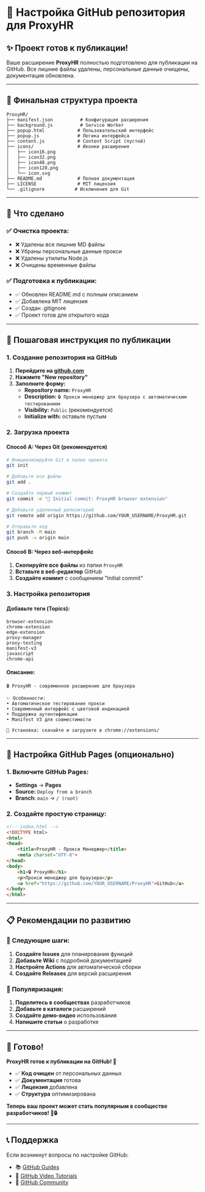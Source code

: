 # 🚀 Настройка GitHub репозитория для ProxyHR

## ✨ Проект готов к публикации!

Ваше расширение **ProxyHR** полностью подготовлено для публикации на GitHub. Все лишние файлы удалены, персональные данные очищены, документация обновлена.

---

## 📁 Финальная структура проекта

```
ProxyHR/
├── manifest.json          # Конфигурация расширения
├── background.js          # Service Worker
├── popup.html            # Пользовательский интерфейс
├── popup.js              # Логика интерфейса
├── content.js            # Content Script (пустой)
├── icons/                # Иконки расширения
│   ├── icon16.png
│   ├── icon32.png
│   ├── icon48.png
│   ├── icon128.png
│   └── icon.svg
├── README.md             # Полная документация
├── LICENSE               # MIT лицензия
└── .gitignore           # Исключения для Git
```

---

## 🎯 Что сделано

### ✅ Очистка проекта:
- ❌ Удалены все лишние MD файлы
- ❌ Убраны персональные данные прокси
- ❌ Удалены утилиты Node.js
- ❌ Очищены временные файлы

### ✅ Подготовка к публикации:
- ✅ Обновлен README.md с полным описанием
- ✅ Добавлена MIT лицензия
- ✅ Создан .gitignore
- ✅ Проект готов для открытого кода

---

## 🚀 Пошаговая инструкция по публикации

### 1. Создание репозитория на GitHub

1. **Перейдите на [github.com](https://github.com)**
2. **Нажмите "New repository"**
3. **Заполните форму:**
   - **Repository name:** `ProxyHR`
   - **Description:** `🔒 Прокси менеджер для браузера с автоматическим тестированием`
   - **Visibility:** `Public` (рекомендуется)
   - **Initialize with:** оставьте пустым

### 2. Загрузка проекта

#### Способ A: Через Git (рекомендуется)
```bash
# Инициализируйте Git в папке проекта
git init

# Добавьте все файлы
git add .

# Создайте первый коммит
git commit -m "🎉 Initial commit: ProxyHR browser extension"

# Добавьте удаленный репозиторий
git remote add origin https://github.com/YOUR_USERNAME/ProxyHR.git

# Отправьте код
git branch -M main
git push -u origin main
```

#### Способ B: Через веб-интерфейс
1. **Скопируйте все файлы** из папки `ProxyHR`
2. **Вставьте в веб-редактор** GitHub
3. **Создайте коммит** с сообщением "Initial commit"

### 3. Настройка репозитория

#### Добавьте теги (Topics):
```
browser-extension
chrome-extension
edge-extension
proxy-manager
proxy-testing
manifest-v3
javascript
chrome-api
```

#### Описание:
```
🔒 ProxyHR - современное расширение для браузера

✨ Особенности:
• Автоматическое тестирование прокси
• Современный интерфейс с цветовой индикацией
• Поддержка аутентификации
• Manifest V3 для совместимости

🚀 Установка: скачайте и загрузите в chrome://extensions/
```

---

## 🎨 Настройка GitHub Pages (опционально)

### 1. Включите GitHub Pages:
- **Settings** → **Pages**
- **Source:** `Deploy from a branch`
- **Branch:** `main` → `/ (root)`

### 2. Создайте простую страницу:
```html
<!-- index.html -->
<!DOCTYPE html>
<html>
<head>
    <title>ProxyHR - Прокси Менеджер</title>
    <meta charset="UTF-8">
</head>
<body>
    <h1>🔒 ProxyHR</h1>
    <p>Прокси менеджер для браузера</p>
    <a href="https://github.com/YOUR_USERNAME/ProxyHR">GitHub</a>
</body>
</html>
```

---

## 📋 Рекомендации по развитию

### 🚀 Следующие шаги:
1. **Создайте Issues** для планирования функций
2. **Добавьте Wiki** с подробной документацией
3. **Настройте Actions** для автоматической сборки
4. **Создайте Releases** для версий расширения

### 🎯 Популяризация:
1. **Поделитесь в сообществах** разработчиков
2. **Добавьте в каталоги** расширений
3. **Создайте демо-видео** использования
4. **Напишите статьи** о разработке

---

## 🎊 Готово!

**ProxyHR готов к публикации на GitHub! 🚀**

- ✅ **Код очищен** от персональных данных
- ✅ **Документация** готова
- ✅ **Лицензия** добавлена
- ✅ **Структура** оптимизирована

**Теперь ваш проект может стать популярным в сообществе разработчиков! 🎉🔒**

---

## 📞 Поддержка

Если возникнут вопросы по настройке GitHub:
- 📚 [GitHub Guides](https://guides.github.com/)
- 🎥 [GitHub Video Tutorials](https://www.youtube.com/githubguides)
- 💬 [GitHub Community](https://github.com/orgs/community/discussions)
